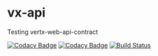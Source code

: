 # vx-api
Testing vertx-web-api-contract

[![Codacy Badge](https://api.codacy.com/project/badge/Grade/80de8b694dca4401bdfd8c41f858bca7)](https://www.codacy.com/app/javathought/vx-api?utm_source=github.com&amp;utm_medium=referral&amp;utm_content=javathought/vx-api&amp;utm_campaign=Badge_Grade)
[![Codacy Badge](https://api.codacy.com/project/badge/Coverage/80de8b694dca4401bdfd8c41f858bca7)](https://www.codacy.com/app/javathought/vx-api?utm_source=github.com&utm_medium=referral&utm_content=javathought/vx-api&utm_campaign=Badge_Coverage)
[![Build Status](https://travis-ci.org/javathought/vx-api.svg?branch=master)](https://travis-ci.org/javathought/vx-api)
